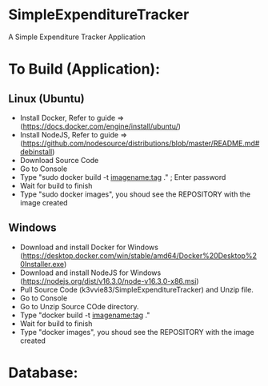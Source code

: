 # SimpleExpenditureTracker
A Simple Expenditure Tracker Application


To Build (Application):
===

Linux (Ubuntu)
---------------
- Install Docker, Refer to guide => (https://docs.docker.com/engine/install/ubuntu/)
- Install NodeJS, Refer to guide => (https://github.com/nodesource/distributions/blob/master/README.md#debinstall)
- Download Source Code
- Go to Console 
- Type "sudo docker build -t <imagename:tag> ." ; Enter password
- Wait for build to finish
- Type "sudo docker images", you shoud see the REPOSITORY with the image created

Windows
-------
- Download and install Docker for Windows (https://desktop.docker.com/win/stable/amd64/Docker%20Desktop%20Installer.exe)
- Download and install NodeJS for Windows (https://nodejs.org/dist/v16.3.0/node-v16.3.0-x86.msi)
- Pull Source Code (k3vvie83/SimpleExpenditureTracker) and Unzip file.
- Go to Console
- Go to Unzip Source COde directory.
- Type "docker build -t <imagename:tag> ."
- Wait for build to finish
- Type "docker images", you shoud see the REPOSITORY with the image created

Database:
==

